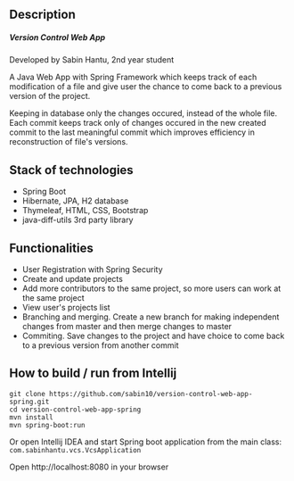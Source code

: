 ## Description
##### Version Control Web App
Developed by Sabin Hantu, 2nd year student

A Java Web App with Spring Framework which keeps track of each modification of a file and give user the chance to come back to a previous version of the project.

Keeping in database only the changes occured, instead of the whole file. Each commit keeps track only of changes occured in the new created commit to the last meaningful commit which improves efficiency in reconstruction of file's versions.

## Stack of technologies
+ Spring Boot
+ Hibernate, JPA, H2 database
+ Thymeleaf, HTML, CSS, Bootstrap
+ java-diff-utils 3rd party library

## Functionalities
+ User Registration with Spring Security
+ Create and update projects
+ Add more contributors to the same project, so more users can work at the same project
+ View user's projects list
+ Branching and merging. Create a new branch for making independent changes from master and then merge changes to master
+ Commiting. Save changes to the project and have choice to come back to a previous version from another commit

## How to build / run from Intellij
~~~~
git clone https://github.com/sabin10/version-control-web-app-spring.git
cd version-control-web-app-spring
mvn install
mvn spring-boot:run
~~~~

Or open Intellij IDEA and start Spring boot application from the main class: `com.sabinhantu.vcs.VcsApplication`

Open http://localhost:8080 in your browser
